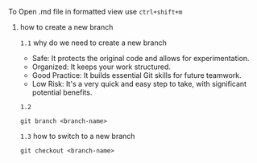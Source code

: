 To Open .md file in formatted view use `ctrl+shift+m`

1. how to create a new branch

   `1.1` why do we need to create a new branch

   - Safe: It protects the original code and allows for experimentation.
   - Organized: It keeps your work structured.
   - Good Practice: It builds essential Git skills for future teamwork.
   - Low Risk: It's a very quick and easy step to take, with significant potential benefits.

   `1.2`

   ```
   git branch <branch-name>
   ```

   `1.3` how to switch to a new branch

   ```
   git checkout <branch-name>
   ```
